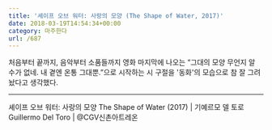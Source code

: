 ```yaml
---
title: '셰이프 오브 워터: 사랑의 모양 (The Shape of Water, 2017)'
date: 2018-03-19T14:54:34+00:00
category: 마주한다
url: /687
---
```


처음부터 끝까지, 음악부터 소품들까지 영화 마지막에 나오는 &#8220;그대의 모양 무언지 알 수가 없네. 내 곁엔 온통 그대뿐.&#8221;으로 시작하는 시 구절을 '동화'의 모습으로 참 잘 그려놨다고 생각했다.

---

셰이프 오브 워터: 사랑의 모양 The Shape of Water (2017) | 기예르모 델 토로 Guillermo Del Toro | @CGV신촌아트레온
